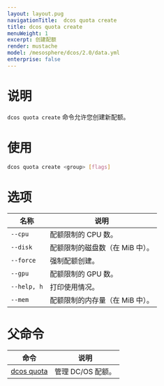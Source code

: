 ```yaml
---
layout: layout.pug
navigationTitle:  dcos quota create
title: dcos quota create
menuWeight: 1
excerpt: 创建配额
render: mustache
model: /mesosphere/dcos/2.0/data.yml
enterprise: false
---
```



# 说明

`dcos quota create` 命令允许您创建新配额。

# 使用

```bash
dcos quota create <group> [flags]
```

# 选项

| 名称 | 说明 |
|---------|-------------|
| `--cpu`     | 配额限制的 CPU 数。 |
| `--disk`     | 配额限制的磁盘数（在 MiB 中）。 |
| `--force` | 强制配额创建。 |
| `--gpu`     | 配额限制的 GPU 数。 |
| `--help, h`     | 打印使用情况。|
| `--mem`     | 配额限制的内存量（在 MiB 中）。 |

# 父命令

| 命令 | 说明 |
|---------|-------------|
| [dcos quota](/mesosphere/dcos/cn/2.0/cli/command-reference/dcos-quota/)   | 管理 DC/OS 配额。 |
